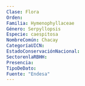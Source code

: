 ```yaml
---
Clase: Flora
Orden: 
Familia: Hymenophyllaceae
Género: Serpyllopsis
Especie: caespitosa
NombreComún: Chacay
CategoríaUICN: 
EstadoConservaciónNacional: 
SectorenlaRBHH: 
Presencia: 
TipoDeDato: 
Fuente: "Endesa"
---
```

